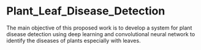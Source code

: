 # Plant_Leaf_Disease_Detection

The main objective of this proposed work is to develop a system for plant disease detection using deep learning and convolutional neural network to identify the diseases of plants especially with leaves.

